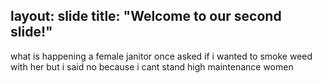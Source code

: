 layout: slide
title: "Welcome to our second slide!"
---
what is happening
a female janitor once asked if i wanted to smoke weed with her but i said no because i cant stand high maintenance women
